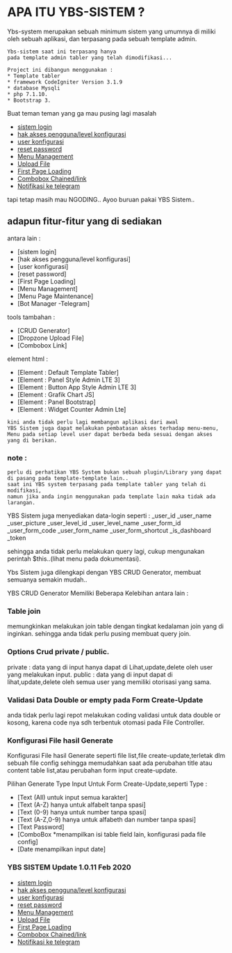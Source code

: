 # APA ITU YBS-SISTEM ?

Ybs-system merupakan sebuah minimum sistem 
yang umumnya di miliki oleh sebuah aplikasi, 
dan terpasang pada sebuah template admin.

```
Ybs-sistem saat ini terpasang hanya 
pada template admin tabler yang telah dimodifikasi...

Project ini dibangun menggunakan :
* Template tabler
* framework CodeIgniter Version 3.1.9
* database Mysqli
* php 7.1.10.
* Bootstrap 3.

```



Buat teman teman yang ga mau pusing lagi masalah
* [sistem login](https://github.com/YapsBridging/sistem.git)
* [hak akses pengguna/level konfigurasi](https://github.com/YapsBridging/sistem.git)
* [user konfigurasi](https://github.com/YapsBridging/sistem.git)
* [reset password](https://github.com/YapsBridging/sistem.git)
* [Menu Management](https://github.com/YapsBridging/sistem.git)
* [Upload File](https://github.com/YapsBridging/sistem.git)
* [First Page Loading](https://github.com/YapsBridging/sistem.git)
* [Combobox Chained/link](https://github.com/YapsBridging/sistem.git)
* [Notifikasi ke telegram](https://github.com/YapsBridging/sistem.git)

tapi tetap masih mau NGODING..
Ayoo buruan pakai YBS Sistem..

## adapun fitur-fitur yang di sediakan
antara lain :
* [sistem login]
* [hak akses pengguna/level konfigurasi]
* [user konfigurasi]
* [reset password]
* [First Page Loading]
* [Menu Management]
* [Menu Page Maintenance]
* [Bot Manager -Telegram]

tools tambahan :
* [CRUD Generator]
* [Dropzone Upload File]
* [Combobox Link]

element html :
* [Element : Default  Template Tabler]
* [Element : Panel Style Admin LTE 3]
* [Element : Button App Style Admin LTE 3]
* [Element : Grafik Chart JS]
* [Element : Panel Bootstrap]
* [Element : Widget Counter Admin Lte]

```
kini anda tidak perlu lagi membangun aplikasi dari awal
YBS Sistem juga dapat melakukan pembatasan akses terhadap menu-menu,
Menu pada setiap level user dapat berbeda beda sesuai dengan akses yang di berikan.
```

### note :
```
perlu di perhatikan YBS System bukan sebuah plugin/Library yang dapat di pasang pada template-template lain..
saat ini YBS system terpasang pada template tabler yang telah di modifikasi, 
namun jika anda ingin menggunakan pada template lain maka tidak ada larangan.
```

YBS Sistem juga menyediakan data-login seperti :
_user_id
_user_name
_user_picture
_user_level_id
_user_level_name
_user_form_id
_user_form_code
_user_form_name
_user_form_shortcut
_is_dashboard
_token

sehingga anda tidak perlu melakukan query lagi,
cukup mengunakan perintah $this..(lihat menu pada dokumentasi).

Ybs Sistem juga dilengkapi dengan YBS CRUD Generator,
membuat semuanya semakin mudah..

YBS CRUD Generator Memiliki Beberapa Kelebihan antara lain :

### Table join
memungkinkan melakukan join table dengan tingkat kedalaman join yang di inginkan. 
sehingga anda tidak perlu pusing membuat query join.

### Options Crud private / public.
private : data yang di input hanya dapat di Lihat,update,delete oleh user yang melakukan input.
public  : data yang di input dapat di lihat,update,delete oleh semua user yang memiliki otorisasi yang sama.

### Validasi Data Double or empty pada Form Create-Update
anda tidak perlu lagi repot melakukan coding validasi untuk data double or kosong,
karena code nya sdh terbentuk otomasi pada File Controller.

### Konfigurasi File hasil Generate
Konfigurasi File hasil Generate seperti file list,file create-update,terletak dlm sebuah file config 
sehingga memudahkan saat ada perubahan title atau content table list,atau perubahan form input create-update.

Pilihan Generate Type Input Untuk Form Create-Update,seperti Type :
* [Text (All) untuk  input semua karakter]
* [Text (A-Z) hanya untuk alfabelt tanpa spasi]
* [Text (0-9) hanya untuk number  tanpa spasi]
* [Text (A-Z,0-9) hanya untuk alfabeth dan number tanpa spasi]
* [Text Password]
* [ComboBox    *menampilkan isi table field lain, konfigurasi pada file config]
* [Date  menampilkan input date]





### YBS SISTEM Update 1.0.11 Feb 2020
* [sistem login](https://github.com/YapsBridging/sistem.git)
* [hak akses pengguna/level konfigurasi](https://github.com/YapsBridging/sistem.git)
* [user konfigurasi](https://github.com/YapsBridging/sistem.git)
* [reset password](https://github.com/YapsBridging/sistem.git)
* [Menu Management](https://github.com/YapsBridging/sistem.git)
* [Upload File](https://github.com/YapsBridging/sistem.git)
* [First Page Loading](https://github.com/YapsBridging/sistem.git)
* [Combobox Chained/link](https://github.com/YapsBridging/sistem.git)
* [Notifikasi ke telegram](https://github.com/YapsBridging/sistem.git)


